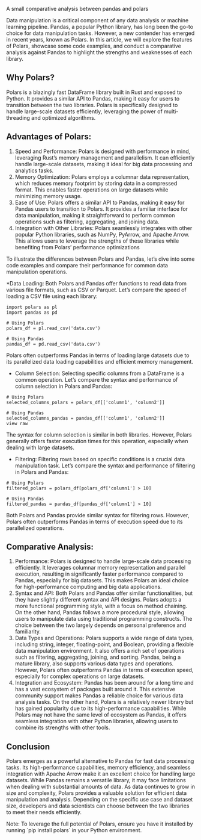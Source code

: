 <p>A small comparative analysis between pandas and polars</p>

<p>Data manipulation is a critical component of any data analysis or machine learning pipeline. Pandas, a popular Python library, has long been the go-to choice for data manipulation tasks. However, a new contender has emerged in recent years, known as Polars. In this article, we will explore the features of Polars, showcase some code examples, and conduct a comparative analysis against Pandas to highlight the strengths and weaknesses of each library.</p>

## Why Polars?
<p>Polars is a blazingly fast DataFrame library built in Rust and exposed to Python. It provides a similar API to Pandas, making it easy for users to transition between the two libraries. Polars is specifically designed to handle large-scale datasets efficiently, leveraging the power of multi-threading and optimized algorithms.</p>

## Advantages of Polars:
1. Speed and Performance: Polars is designed with performance in mind, leveraging Rust’s memory management and parallelism. It can efficiently handle large-scale datasets, making it ideal for big data processing and analytics tasks.
2. Memory Optimization: Polars employs a columnar data representation, which reduces memory footprint by storing data in a compressed format. This enables faster operations on large datasets while minimizing memory usage.
3. Ease of Use: Polars offers a similar API to Pandas, making it easy for Pandas users to transition to Polars. It provides a familiar interface for data manipulation, making it straightforward to perform common operations such as filtering, aggregating, and joining data.
4. Integration with Other Libraries: Polars seamlessly integrates with other popular Python libraries, such as NumPy, PyArrow, and Apache Arrow. This allows users to leverage the strengths of these libraries while benefiting from Polars’ performance optimizations

<p>To illustrate the differences between Polars and Pandas, let’s dive into some code examples and compare their performance for common data manipulation operations.
</p>

*Data Loading: Both Polars and Pandas offer functions to read data from various file formats, such as CSV or Parquet. Let’s compare the speed of loading a CSV file using each library:

```
import polars as pl
import pandas as pd

# Using Polars
polars_df = pl.read_csv('data.csv')

# Using Pandas
pandas_df = pd.read_csv('data.csv')
```

<p>Polars often outperforms Pandas in terms of loading large datasets due to its parallelized data loading capabilities and efficient memory management.
</p>

* Column Selection: Selecting specific columns from a DataFrame is a common operation. Let’s compare the syntax and performance of column selection in Polars and Pandas:
  
```
# Using Polars
selected_columns_polars = polars_df[['column1', 'column2']]

# Using Pandas
selected_columns_pandas = pandas_df[['column1', 'column2']]
view raw
```

<p>The syntax for column selection is similar in both libraries. However, Polars generally offers faster execution times for this operation, especially when dealing with large datasets.
</p>

* Filtering: Filtering rows based on specific conditions is a crucial data manipulation task. Let’s compare the syntax and performance of filtering in Polars and Pandas:

```
# Using Polars
filtered_polars = polars_df[polars_df['column1'] > 10]

# Using Pandas
filtered_pandas = pandas_df[pandas_df['column1'] > 10]
```

<p>Both Polars and Pandas provide similar syntax for filtering rows. However, Polars often outperforms Pandas in terms of execution speed due to its parallelized operations.</p>

## Comparative Analysis:

1. Performance: Polars is designed to handle large-scale data processing efficiently. It leverages columnar memory representation and parallel execution, resulting in significantly faster performance compared to Pandas, especially for big datasets. This makes Polars an ideal choice for high-performance computing and big data applications.
2. Syntax and API: Both Polars and Pandas offer similar functionalities, but they have slightly different syntax and API designs. Polars adopts a more functional programming style, with a focus on method chaining. On the other hand, Pandas follows a more procedural style, allowing users to manipulate data using traditional programming constructs. The choice between the two largely depends on personal preference and familiarity.
3. Data Types and Operations: Polars supports a wide range of data types, including string, integer, floating-point, and Boolean, providing a flexible data manipulation environment. It also offers a rich set of operations such as filtering, aggregating, joining, and sorting. Pandas, being a mature library, also supports various data types and operations. However, Polars often outperforms Pandas in terms of execution speed, especially for complex operations on large datasets.
4. Integration and Ecosystem: Pandas has been around for a long time and has a vast ecosystem of packages built around it. This extensive community support makes Pandas a reliable choice for various data analysis tasks. On the other hand, Polars is a relatively newer library but has gained popularity due to its high-performance capabilities. While Polars may not have the same level of ecosystem as Pandas, it offers seamless integration with other Python libraries, allowing users to combine its strengths with other tools.

## Conclusion

<p>Polars emerges as a powerful alternative to Pandas for fast data processing tasks. Its high-performance capabilities, memory efficiency, and seamless integration with Apache Arrow make it an excellent choice for handling large datasets. While Pandas remains a versatile library, it may face limitations when dealing with substantial amounts of data. As data continues to grow in size and complexity, Polars provides a valuable solution for efficient data manipulation and analysis. Depending on the specific use case and dataset size, developers and data scientists can choose between the two libraries to meet their needs efficiently.</p>

<p>Note: To leverage the full potential of Polars, ensure you have it installed by running `pip install polars` in your Python environment.</p>
